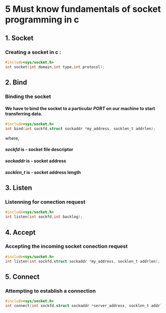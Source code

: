 # 5 Must know fundamentals of socket programming in c
## 1. Socket
### Creating a socket in c : 
```c
#include<sys/socket.h>
int socket(int domain,int type,int protocol);
```

## 2. Bind
### Binding the socket
#### We have to bind the socket to a particular ***PORT*** on our machine to start transferring data.
```c
#include<sys/socket.h>
int bind(int sockfd,struct sockaddr *my_address, socklen_t addrlen);
```
where,
#### ***sockfd*** is - socket file descriptor
#### ***sockaddr*** is - socket address
#### ***socklen_t*** is - socket address length

## 3. Listen
### Listenning for conection request
```c
#include<sys/socket.h>
int listen(int sockfd,int backlog);
```
## 4. Accept
### Accepting the incoming socket conection request
```c
#include<sys/socket.h>
int listen(int sockfd,struct sockaddr *my_address, socklen_t addrlen);
```
## 5. Connect
### Attempting to establish a connection
```c
#include<sys/socket.h>
int connect(int sockfd,struct sockaddr *server_address, socklen_t addrlen);
```

